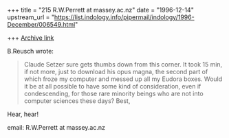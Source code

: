 +++
title = "215 R.W.Perrett at massey.ac.nz"
date = "1996-12-14"
upstream_url = "https://list.indology.info/pipermail/indology/1996-December/006549.html"

+++
[Archive link](https://list.indology.info/pipermail/indology/1996-December/006549.html)

B.Reusch wrote:

>Claude Setzer sure gets thumbs down from this corner.
>It took 15 min, if not more, just to download his opus magna, the second
>part of which froze my computer and messed up all my Eudora boxes.
>Would it be at all possible to have some kind of consideration, even if
>condescending, for those rare minority beings who are not into computer
>sciences these days?
>Best,


Hear, hear!

email: R.W.Perrett at massey.ac.nz





